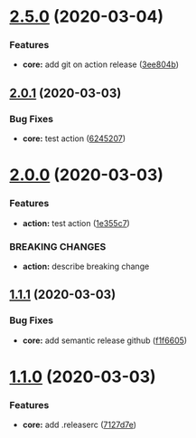 # [2.5.0](https://github.com/diogobiz/embed-youtube-stream/compare/v2.4.0...v2.5.0) (2020-03-04)


### Features

* **core:** add git on action release ([3ee804b](https://github.com/diogobiz/embed-youtube-stream/commit/3ee804ba20fb90f759b5877a57e87f8898f8cc37))

## [2.0.1](https://github.com/diogobiz/embed-youtube-stream/compare/v2.0.0...v2.0.1) (2020-03-03)


### Bug Fixes

* **core:** test action ([6245207](https://github.com/diogobiz/embed-youtube-stream/commit/6245207d617ffe752562fbbd318d1c53499062de))

# [2.0.0](https://github.com/diogobiz/embed-youtube-stream/compare/v1.1.1...v2.0.0) (2020-03-03)


### Features

* **action:** test action ([1e355c7](https://github.com/diogobiz/embed-youtube-stream/commit/1e355c77229087b77103815714b7c24d357095e6))


### BREAKING CHANGES

* **action:** describe breaking change

## [1.1.1](https://github.com/diogobiz/embed-youtube-stream/compare/v1.1.0...v1.1.1) (2020-03-03)


### Bug Fixes

* **core:** add semantic release github ([f1f6605](https://github.com/diogobiz/embed-youtube-stream/commit/f1f6605e5dceb9c33d768f079405a68ce22039e4))

# [1.1.0](https://github.com/diogobiz/embed-youtube-stream/compare/v1.0.0...v1.1.0) (2020-03-03)


### Features

* **core:** add .releaserc ([7127d7e](https://github.com/diogobiz/embed-youtube-stream/commit/7127d7e0e3d0cd99016c769333e693d42de8feed))
